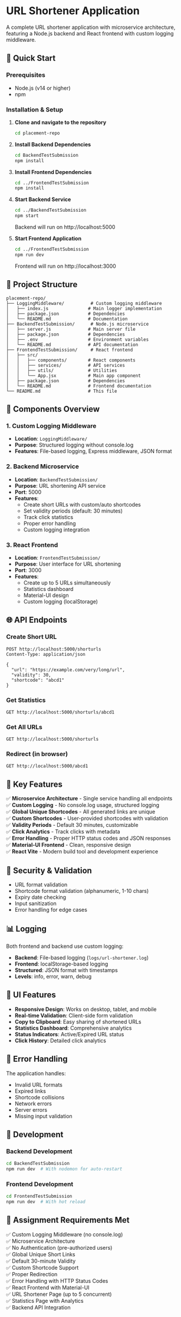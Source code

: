 ﻿# URL Shortener Application

A complete URL shortener application with microservice architecture, featuring a Node.js backend and React frontend with custom logging middleware.

## 🚀 Quick Start

### Prerequisites

- Node.js (v14 or higher)
- npm

### Installation & Setup

1. **Clone and navigate to the repository**

   ```bash
   cd placement-repo
   ```

2. **Install Backend Dependencies**

   ```bash
   cd BackendTestSubmission
   npm install
   ```

3. **Install Frontend Dependencies**

   ```bash
   cd ../FrontendTestSubmission
   npm install
   ```

4. **Start Backend Service**

   ```bash
   cd ../BackendTestSubmission
   npm start
   ```

   Backend will run on http://localhost:5000

5. **Start Frontend Application**
   ```bash
   cd ../FrontendTestSubmission
   npm run dev
   ```
   Frontend will run on http://localhost:3000

## 📁 Project Structure

```
placement-repo/
├── LoggingMiddleware/          # Custom logging middleware
│   ├── index.js               # Main logger implementation
│   ├── package.json           # Dependencies
│   └── README.md              # Documentation
├── BackendTestSubmission/      # Node.js microservice
│   ├── server.js              # Main server file
│   ├── package.json           # Dependencies
│   ├── .env                   # Environment variables
│   └── README.md              # API documentation
├── FrontendTestSubmission/     # React frontend
│   ├── src/
│   │   ├── components/        # React components
│   │   ├── services/          # API services
│   │   ├── utils/             # Utilities
│   │   └── App.jsx            # Main app component
│   ├── package.json           # Dependencies
│   └── README.md              # Frontend documentation
└── README.md                  # This file
```

## 🔧 Components Overview

### 1. Custom Logging Middleware

- **Location**: `LoggingMiddleware/`
- **Purpose**: Structured logging without console.log
- **Features**: File-based logging, Express middleware, JSON format

### 2. Backend Microservice

- **Location**: `BackendTestSubmission/`
- **Purpose**: URL shortening API service
- **Port**: 5000
- **Features**:
  - Create short URLs with custom/auto shortcodes
  - Set validity periods (default: 30 minutes)
  - Track click statistics
  - Proper error handling
  - Custom logging integration

### 3. React Frontend

- **Location**: `FrontendTestSubmission/`
- **Purpose**: User interface for URL shortening
- **Port**: 3000
- **Features**:
  - Create up to 5 URLs simultaneously
  - Statistics dashboard
  - Material-UI design
  - Custom logging (localStorage)

## 🌐 API Endpoints

### Create Short URL

```http
POST http://localhost:5000/shorturls
Content-Type: application/json

{
  "url": "https://example.com/very/long/url",
  "validity": 30,
  "shortcode": "abcd1"
}
```

### Get Statistics

```http
GET http://localhost:5000/shorturls/abcd1
```

### Get All URLs

```http
GET http://localhost:5000/shorturls
```

### Redirect (in browser)

```http
GET http://localhost:5000/abcd1
```

## 🎯 Key Features

✅ **Microservice Architecture** - Single service handling all endpoints  
✅ **Custom Logging** - No console.log usage, structured logging  
✅ **Global Unique Shortcodes** - All generated links are unique  
✅ **Custom Shortcodes** - User-provided shortcodes with validation  
✅ **Validity Periods** - Default 30 minutes, customizable  
✅ **Click Analytics** - Track clicks with metadata  
✅ **Error Handling** - Proper HTTP status codes and JSON responses  
✅ **Material-UI Frontend** - Clean, responsive design  
✅ **React Vite** - Modern build tool and development experience

## 🔐 Security & Validation

- URL format validation
- Shortcode format validation (alphanumeric, 1-10 chars)
- Expiry date checking
- Input sanitization
- Error handling for edge cases

## 📊 Logging

Both frontend and backend use custom logging:

- **Backend**: File-based logging (`logs/url-shortener.log`)
- **Frontend**: localStorage-based logging
- **Structured**: JSON format with timestamps
- **Levels**: info, error, warn, debug

## 🎨 UI Features

- **Responsive Design**: Works on desktop, tablet, and mobile
- **Real-time Validation**: Client-side form validation
- **Copy to Clipboard**: Easy sharing of shortened URLs
- **Statistics Dashboard**: Comprehensive analytics
- **Status Indicators**: Active/Expired URL status
- **Click History**: Detailed click analytics

## 🚨 Error Handling

The application handles:

- Invalid URL formats
- Expired links
- Shortcode collisions
- Network errors
- Server errors
- Missing input validation

## 🔄 Development

### Backend Development

```bash
cd BackendTestSubmission
npm run dev  # With nodemon for auto-restart
```

### Frontend Development

```bash
cd FrontendTestSubmission
npm run dev  # With hot reload
```

## 📝 Assignment Requirements Met

✅ Custom Logging Middleware (no console.log)  
✅ Microservice Architecture  
✅ No Authentication (pre-authorized users)  
✅ Global Unique Short Links  
✅ Default 30-minute Validity  
✅ Custom Shortcode Support  
✅ Proper Redirection  
✅ Error Handling with HTTP Status Codes  
✅ React Frontend with Material-UI  
✅ URL Shortener Page (up to 5 concurrent)  
✅ Statistics Page with Analytics  
✅ Backend API Integration
